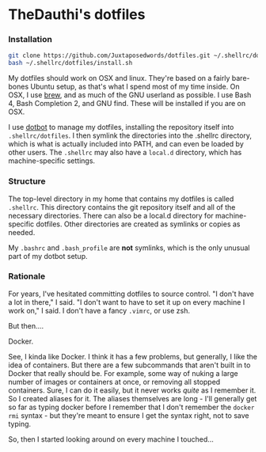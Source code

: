 # TheDauthi's dotfiles

### Installation
```bash
git clone https://github.com/Juxtaposedwords/dotfiles.git ~/.shellrc/dotfiles
bash ~/.shellrc/dotfiles/install.sh
```

My dotfiles should work on OSX and linux.  They're based on a fairly bare-bones Ubuntu setup, as that's what I spend most of my time inside.  On OSX, I use [brew](http://brew.sh), and as much of the GNU userland as possible.  I use Bash 4, Bash Completion 2, and GNU find.  These will be installed if you are on OSX.

I use [dotbot](https://github.com/anishathalye/dotbot) to manage my dotfiles, installing the repository itself into `.shellrc/dotfiles`.  I then symlink the directories into the .shellrc directory, which is what is actually included into PATH, and can even be loaded by other users.  The `.shellrc` may also have a `local.d` directory, which has machine-specific settings.

### Structure
The top-level directory in my home that contains my dotfiles is called `.shellrc`.  This directory contains the git repository itself and all of the necessary directories.  There can also be a local.d directory for machine-specific dotfiles.  Other directories are created as symlinks or copies as needed.

My `.bashrc` and `.bash_profile` are **not**  symlinks, which is the only unusual part of my dotbot setup.

### Rationale
For years, I've hesitated committing dotfiles to source control.  "I don't have a lot in there," I said.  "I don't want to have to set it up on every machine I work on," I said.  I don't have a fancy `.vimrc`, or use zsh.

But then....

Docker.

See, I kinda like Docker.  I think it has a few problems, but generally, I like the idea of containers.  But there are a few subcommands that aren't built in to Docker that really should be.  For example, some way of nuking a large number of images or containers at once, or removing all stopped containers.  Sure, I can do it easily, but it never works *quite* as I remember it.  So I created aliases for it.  The aliases themselves are long - I'll generally get so far as typing docker before I remember that I don't remember the `docker rmi` syntax - but they're meant to ensure I get the syntax right, not to save typing.

So, then I started looking around on every machine I touched...
